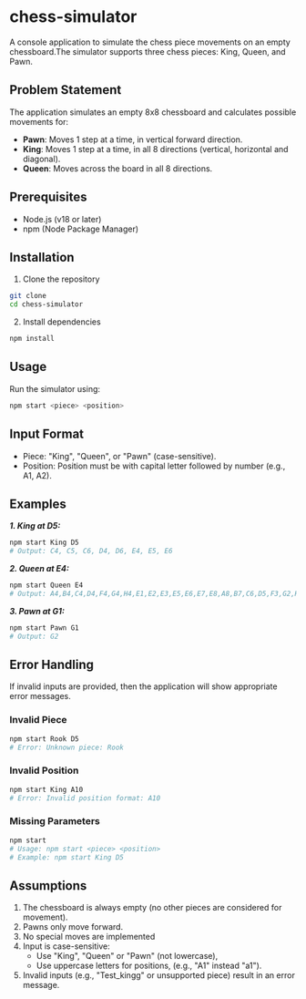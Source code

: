 # chess-simulator
A console application to simulate the chess piece movements on an empty chessboard.The simulator supports three chess pieces: King, Queen, and Pawn.

## Problem Statement

The application simulates an empty 8x8 chessboard and calculates possible movements for:
- **Pawn**: Moves 1 step at a time, in vertical forward direction.
- **King**: Moves 1 step at a time, in all 8 directions (vertical, horizontal and diagonal).
- **Queen**: Moves across the board in all 8 directions.

## Prerequisites

- Node.js (v18 or later)
- npm (Node Package Manager)

## Installation

1. Clone the repository
```bash
git clone 
cd chess-simulator
```

2. Install dependencies
```bash
npm install
```

## Usage
Run the simulator using:
```bash
npm start <piece> <position>
```

## Input Format
- Piece: "King", "Queen", or "Pawn" (case-sensitive).
- Position: Position must be with capital letter followed by number (e.g., A1, A2).

## Examples

***1. King at D5:***
```bash
npm start King D5
# Output: C4, C5, C6, D4, D6, E4, E5, E6
```

***2. Queen at E4:***
```bash
npm start Queen E4
# Output: A4,B4,C4,D4,F4,G4,H4,E1,E2,E3,E5,E6,E7,E8,A8,B7,C6,D5,F3,G2,H1,B1,C2,D3,F5,G6,H7
```

***3. Pawn at G1:***
```bash
npm start Pawn G1
# Output: G2
```

## Error Handling

If invalid inputs are provided, then the application will show appropriate error messages.

### Invalid Piece
```bash
npm start Rook D5
# Error: Unknown piece: Rook
```

### Invalid Position
```bash
npm start King A10
# Error: Invalid position format: A10
```

### Missing Parameters
```bash
npm start
# Usage: npm start <piece> <position>
# Example: npm start King D5
```

## Assumptions
1. The chessboard is always empty (no other pieces are considered for movement).
2. Pawns only move forward.
3. No special moves are implemented
4. Input is case-sensitive:
    - Use "King", "Queen" or "Pawn" (not lowercase),
    - Use uppercase letters for positions, (e.g., "A1" instead "a1").
5. Invalid inputs (e.g., "Test_kingg" or unsupported piece) result in an error message.